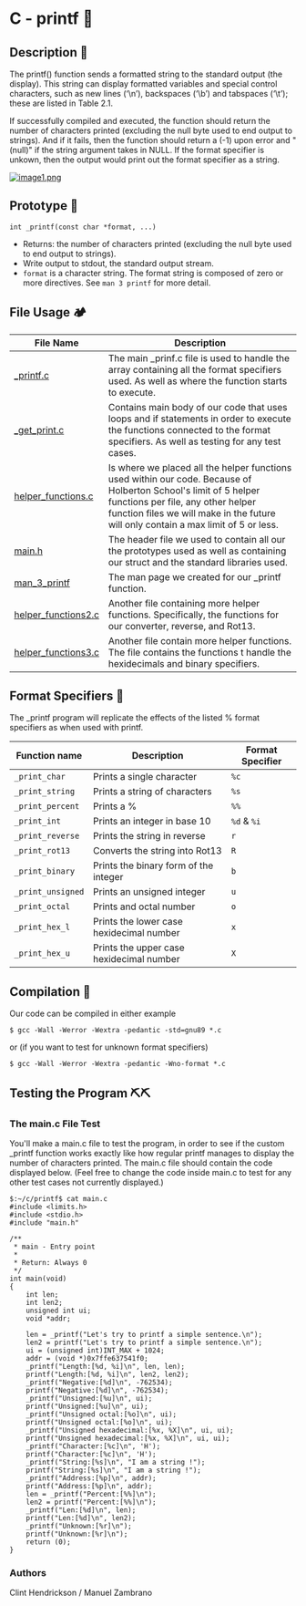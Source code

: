 
# C - printf :page_facing_up:

## Description :memo:
The printf() function sends a formatted string to the standard output (the display). This string can display formatted variables and special control characters, such as new lines (‘\n’), backspaces (‘\b’) and tabspaces (‘\t’); these are listed in Table 2.1.

If successfully compiled and executed, the function should return the number of characters printed (excluding the null byte used to end output to strings). And if it fails, then the function should return a (-1) upon error and "(null)" if the string argument takes in NULL. If the format specifier is unkown, then the output would print out the format specifier as a string.

[![image1.png](https://i.postimg.cc/J7FVgvrR/image1.png)](https://postimg.cc/7bSWJBJR)

## Prototype :wrench:
`int _printf(const char *format, ...)`

- Returns: the number of characters printed (excluding the null byte used to end output to strings).
- Write output to stdout, the standard output stream.
- `format` is a character string. The format string is composed of zero or more directives. See `man 3 printf` for more detail.
## File Usage :camping: 
File Name | Description
--- | ---
[_printf.c](https://github.com/mnlazs/holbertonschool-printf/blob/master/_printf.c)| The main _prinf.c file is used to handle the array containing all the format specifiers used. As well as where the function starts to execute.
[_get_print.c](https://github.com) | Contains main body of our code that uses loops and if statements in order to execute the functions connected to the format specifiers. As well as testing for any test cases.
[helper_functions.c](https://github.com)| Is where we placed all the helper functions used within our code. Because of Holberton School's limit of 5 helper functions per file, any other helper function files we will make in the future will only contain a max limit of 5 or less.
[main.h](https://github.com/mnlazs/holbertonschool-printf/blob/master/main.c) | The header file we used to contain all our the prototypes used as well as containing our struct and the standard libraries used.
[man_3_printf](https://github.com) | The man page we created for our _printf function.
[helper_functions2.c](https://github.com) | Another file containing more helper functions. Specifically, the functions for our converter, reverse, and Rot13.
[helper_functions3.c](https://github.com) | Another file contain more helper functions. The file contains the functions t handle the hexidecimals and binary specifiers.

## Format Specifiers :pushpin:
The _printf program will replicate the effects of the listed % format specifiers as when used with printf.

Function name | Description | Format Specifier
--- | --- | ---
`_print_char` | Prints a single character | `%c`
`_print_string` | Prints a string of characters | `%s`
`_print_percent` | Prints a % | `%%`
`_print_int` | Prints an integer in base 10| `%d` & `%i`
`_print_reverse` | Prints the string in reverse | `r`
`_print_rot13` | Converts the string into Rot13 | `R`
`_print_binary` | Prints the binary form of the integer | `b`
`_print_unsigned` | Prints an unsigned integer | `u`
`_print_octal` | Prints and octal number | `o`
`_print_hex_l` | Prints the lower case hexidecimal number | `x`
`_print_hex_u` | Prints the upper case hexidecimal number | `X`

## Compilation :thought_balloon:

Our code can be compiled in either example
```
$ gcc -Wall -Werror -Wextra -pedantic -std=gnu89 *.c
```
or (if you want to test for unknown format specifiers)

```
$ gcc -Wall -Werror -Wextra -pedantic -Wno-format *.c
```

## Testing the Program :pick::pick:

### The main.c File Test
You'll make a main.c file to test the program, in order to see if the custom _printf function works exactly like how regular printf manages to display the number of characters printed.
The main.c file should contain the code displayed below. (Feel free to change the code inside main.c to test for any other test cases not currently displayed.)
```
$:~/c/printf$ cat main.c
#include <limits.h>
#include <stdio.h>
#include "main.h"

/**
 * main - Entry point
 *
 * Return: Always 0
 */
int main(void)
{
    int len;
    int len2;
    unsigned int ui;
    void *addr;

    len = _printf("Let's try to printf a simple sentence.\n");
    len2 = printf("Let's try to printf a simple sentence.\n");
    ui = (unsigned int)INT_MAX + 1024;
    addr = (void *)0x7ffe637541f0;
    _printf("Length:[%d, %i]\n", len, len);
    printf("Length:[%d, %i]\n", len2, len2);
    _printf("Negative:[%d]\n", -762534);
    printf("Negative:[%d]\n", -762534);
    _printf("Unsigned:[%u]\n", ui);
    printf("Unsigned:[%u]\n", ui);
    _printf("Unsigned octal:[%o]\n", ui);
    printf("Unsigned octal:[%o]\n", ui);
    _printf("Unsigned hexadecimal:[%x, %X]\n", ui, ui);
    printf("Unsigned hexadecimal:[%x, %X]\n", ui, ui);
    _printf("Character:[%c]\n", 'H');
    printf("Character:[%c]\n", 'H');
    _printf("String:[%s]\n", "I am a string !");
    printf("String:[%s]\n", "I am a string !");
    _printf("Address:[%p]\n", addr);
    printf("Address:[%p]\n", addr);
    len = _printf("Percent:[%%]\n");
    len2 = printf("Percent:[%%]\n");
    _printf("Len:[%d]\n", len);
    printf("Len:[%d]\n", len2);
    _printf("Unknown:[%r]\n");
    printf("Unknown:[%r]\n");
    return (0);
}
```
### Authors 

Clint Hendrickson / Manuel Zambrano
